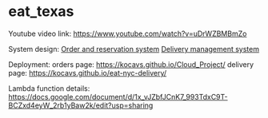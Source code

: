 # eat_texas
    
Youtube video link: https://www.youtube.com/watch?v=uDrWZBMBmZo

System design:
    [Order and reservation system](https://lucid.app/lucidchart/2d6fc8b7-ec23-4a56-9214-e12a74e61952/edit?viewport_loc=-4945%2C-1773%2C12537%2C7325%2C0_0&invitationId=inv_0095528a-1fb3-42a0-aedb-751954e37552) 
    [Delivery management system](https://lucid.app/lucidchart/fdf32f98-2848-41d0-a753-924b5628c602/edit?viewport_loc=-645%2C-1585%2C5744%2C3356%2C0_0&invitationId=inv_898eabb4-eacb-4096-9ab9-02f73389bdda)


Deployment:
    orders page: https://kocavs.github.io/Cloud_Project/
    delivery page: https://kocavs.github.io/eat-nyc-delivery/

Lambda function details: https://docs.google.com/document/d/1x_vJZbfJCnK7_993TdxC9T-BCZxd4eyW_2rb1yBaw2k/edit?usp=sharing




